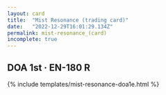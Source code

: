 ```yaml
---
layout: card
title:  "Mist Resonance (trading card)"
date:   "2022-12-29T16:01:29.134Z"
permalink: mist-resonance_(card)
incomplete: true
---
```


## DOA 1st &middot; EN-180 R

{% include templates/mist-resonance-doa1e.html %}
